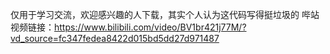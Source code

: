 仅用于学习交流，欢迎感兴趣的人下载，其实个人认为这代码写得挺垃圾的
哔站视频链接：https://www.bilibili.com/video/BV1br421j77M/?vd_source=fc347fedea8422d015bd5dd27d971487
